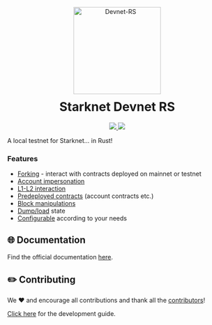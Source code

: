 <!-- logo / title -->
<p align="center" style="margin-bottom: 0px !important">
  <img width="200" src="https://github.com/0xSpaceShard/starknet-devnet-rs/assets/21069052/4791b0e4-58fc-4a44-8f87-fc0db636a5c7" alt="Devnet-RS" align="center">
</p>

<h1 align="center" style="margin-top: 12px !important">Starknet Devnet RS</h1>

<p align="center" dir="auto">
  <a href="https://hub.docker.com/r/shardlabs/starknet-devnet-rs/tags" target="_blank">
    <img src="https://img.shields.io/badge/dockerhub-images-important.svg?logo=Docker" style="max-width: 100%;">
  </a>
  <a href="https://starkware.co/" target="_blank">
    <img src="https://img.shields.io/badge/powered_by-StarkWare-navy" style="max-width: 100%;">
  </a>
</p>

A local testnet for Starknet... in Rust!

### Features

- [Forking](https://0xspaceshard.github.io/starknet-devnet-rs/docs/forking) - interact with contracts deployed on mainnet or testnet
- [Account impersonation](https://0xspaceshard.github.io/starknet-devnet-rs/docs/account-impersonation)
- [L1-L2 interaction](https://0xspaceshard.github.io/starknet-devnet-rs/docs/postman)
- [Predeployed contracts](https://0xspaceshard.github.io/starknet-devnet-rs/docs/predeployed) (account contracts etc.)
- [Block manipulations](https://0xspaceshard.github.io/starknet-devnet-rs/docs/blocks)
- [Dump/load](https://0xspaceshard.github.io/starknet-devnet-rs/docs/dump-load-restart) state
- [Configurable](https://0xspaceshard.github.io/starknet-devnet-rs/docs/running/cli) according to your needs

## 🌐 Documentation

Find the official documentation [here](https://0xspaceshard.github.io/starknet-devnet-rs/).

## ✏️ Contributing

We ❤️ and encourage all contributions and thank all the [contributors](https://github.com/0xSpaceShard/starknet-devnet-rs/graphs/contributors)!

[Click here](.github/CONTRIBUTING.md) for the development guide.
